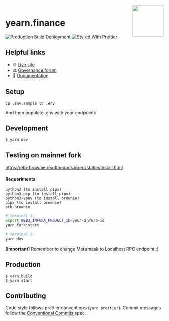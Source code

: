 <span>
    <img align="right" src="app/images/icon-512x512.png" height="100" />
</span>

# yearn.finance

[![Production Build Deployment](https://github.com/iearn-finance/yearn-finance/workflows/Production%20Build%20Deployment/badge.svg)](https://github.com/iearn-finance/yearn-finance/actions?query=workflow%3A%22Production+Build+Deployment%22)
[![Styled With Prettier](https://img.shields.io/badge/code_style-prettier-ff69b4.svg)](https://prettier.io/)

## Helpful links

- 🌐 [Live site](https://yearn.finance)
- ⚖️ [Governance forum](https://gov.yearn.finance)
- 📑 [Documentation](https://docs.yearn.finance)

## Setup

```
cp .env.sample to .env
```

And then populate .env with your endpoints

## Development

```
$ yarn dev
```

## Testing on mainnet fork
https://eth-brownie.readthedocs.io/en/stable/install.html
#### Requeriments:
```
python3 (to install pipx)
python3-pip (to install pipx)
python3-venv (to install brownie)
pipx (to install brownie)
eth-brownie
```

```sh
# terminal 1:
export WEB3_INFURA_PROJECT_ID=your-infura-id
yarn fork:start

# terminal 2:
yarn dev
```

**[Important]** Remember to change Metamask to Localhost RPC endpoint :)


## Production

```
$ yarn build
$ yarn start
```

## Contributing

Code style follows prettier conventions (`yarn prettier`). Commit messages follow the [Conventional Commits](https://www.conventionalcommits.org/en/v1.0.0/) spec.
